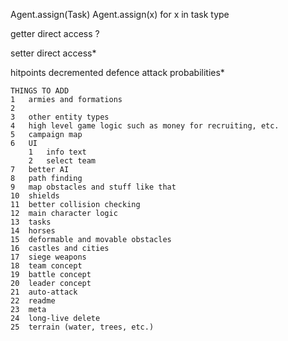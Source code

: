 Agent.assign(Task)
Agent.assign(x) for x in task type

getter
direct access
	?

setter
direct access*

hitpoints	decremented
defence	attack	probabilities*

	THINGS TO ADD
	1	armies and formations
	2
	3	other entity types
	4	high level game logic such as money for recruiting, etc.
	5	campaign map
	6	UI
		1	info text
		2	select team
	7	better AI
	8	path finding
	9	map obstacles and stuff like that
	10	shields
	11	better collision checking
	12	main character logic
	13	tasks
	14	horses
	15	deformable and movable obstacles
	16	castles and cities
	17	siege weapons
	18	team concept
	19	battle concept
	20	leader concept
	21	auto-attack
	22	readme
	23	meta
	24	long-live delete
	25	terrain (water, trees, etc.)
